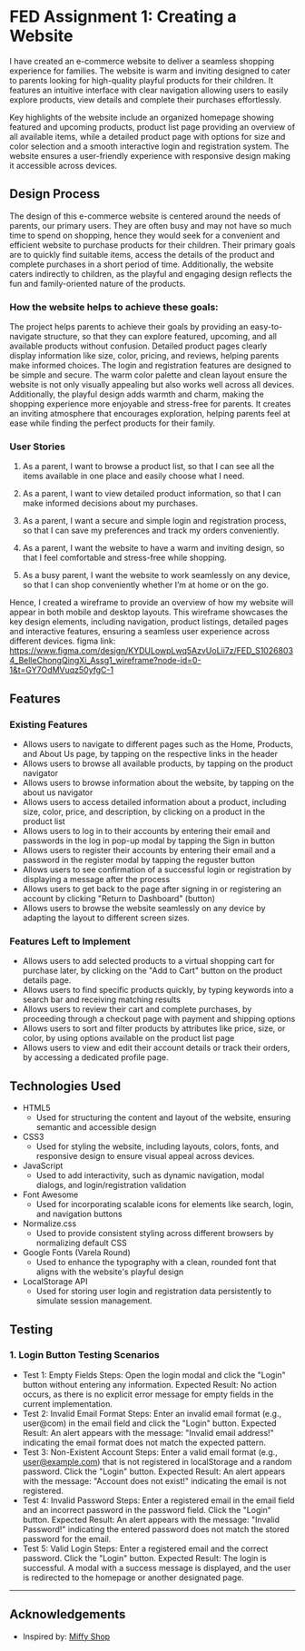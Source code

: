 # FED Assignment 1: Creating a Website
I have created an e-commerce website to deliver a seamless shopping experience for families. The website is warm and inviting designed to cater to parents looking for high-quality playful products for their children. It features an intuitive interface with clear navigation allowing users to easily explore products, view details and complete their purchases effortlessly.

Key highlights of the website include an organized homepage showing featured and upcoming products,  product list page providing an overview of all available items, while a detailed product page with options for size and color selection and a smooth interactive login and registration system. The website ensures a user-friendly experience with responsive design making it accessible across devices.

## Design Process
The design of this e-commerce website is centered around the needs of parents, our primary users. They are often busy and may not have so much time to spend on shopping, hence they would seek for a convenient and efficient website to purchase products for their children. Their primary goals are to quickly find suitable items, access the details of the product and complete purchases in a short period of time. Additionally, the website caters indirectly to children, as the playful and engaging design reflects the fun and family-oriented nature of the products.

### How the website helps to achieve these goals:
The project helps parents to achieve their goals by providing an easy-to-navigate structure, so that they can explore featured, upcoming, and all available products without confusion. Detailed product pages clearly display information like size, color, pricing, and reviews, helping parents make informed choices. The login and registration features are designed to be simple and secure. The warm color palette and clean layout ensure the website is not only visually appealing but also works well across all devices. Additionally, the playful design adds warmth and charm, making the shopping experience more enjoyable and stress-free for parents. It creates an inviting atmosphere that encourages exploration, helping parents feel at ease while finding the perfect products for their family.

### User Stories

1. As a parent, I want to browse a product list, so that I can see all the items available in one place and easily choose what I need.

2. As a parent, I want to view detailed product information, so that I can make informed decisions about my purchases.

3. As a parent, I want a secure and simple login and registration process, so that I can save my preferences and track my orders conveniently.

4. As a parent, I want the website to have a warm and inviting design, so that I feel comfortable and stress-free while shopping.

5. As a busy parent, I want the website to work seamlessly on any device, so that I can shop conveniently whether I’m at home or on the go.

Hence, I created a wireframe to provide an overview of how my website will appear in both mobile and desktop layouts. This wireframe showcases the key design elements, including navigation, product listings, detailed pages and interactive features, ensuring a seamless user experience across different devices.
figma link: https://www.figma.com/design/KYDULowpLwq5AzvUoLii7z/FED_S10268034_BelleChongQingXi_Assg1_wireframe?node-id=0-1&t=GY7OdMVuqz50yfgC-1

## Features
### Existing Features
- Allows users to navigate to different pages such as the Home, Products, and About Us page, by tapping on the respective links in the header  
- Allows users to browse all available products, by tapping on the product navigator  
- Allows users to browse information about the website, by tapping on the about us navigator  
- Allows users to access detailed information about a product, including size, color, price, and description, by clicking on a product in the 
  product list  
- Allows users to log in to their accounts by entering their email and passwords in the log in pop-up modal by tapping the Sign in button
- Allows users to register their accounts by entering their email and a password in the register modal by tapping the reguster button
- Allows users to see confirmation of a successful login or registration by displaying a message after the process  
- Allows users to get back to the page after signing in or registering an account by clicking "Return to Dashboard" (button)  
- Allows users to browse the website seamlessly on any device by adapting the layout to different screen sizes.

### Features Left to Implement
- Allows users to add selected products to a virtual shopping cart for purchase later, by clicking on the "Add to Cart" button on the product 
  details page.
- Allows users to find specific products quickly, by typing keywords into a search bar and receiving matching results
- Allows users to review their cart and complete purchases, by proceeding through a checkout page with payment and shipping options
- Allows users to sort and filter products by attributes like price, size, or color, by using options available on the product list page
- Allows users to view and edit their account details or track their orders, by accessing a dedicated profile page. 


## Technologies Used
- HTML5
    - Used for structuring the content and layout of the website, ensuring semantic and accessible design
- CSS3
    - Used for styling the website, including layouts, colors, fonts, and responsive design to ensure visual appeal across devices.
- JavaScript
    - Used to add interactivity, such as dynamic navigation, modal dialogs, and login/registration validation
- Font Awesome
    - Used for incorporating scalable icons for elements like search, login, and navigation buttons
- Normalize.css
    - Used to provide consistent styling across different browsers by normalizing default CSS
- Google Fonts (Varela Round)
    - Used to enhance the typography with a clean, rounded font that aligns with the website's playful design
- LocalStorage API
    - Used for storing user login and registration data persistently to simulate session management.

## Testing
### 1. Login Button Testing Scenarios
- Test 1: Empty Fields
Steps: Open the login modal and click the "Login" button without entering any information.
Expected Result: No action occurs, as there is no explicit error message for empty fields in the current implementation.
- Test 2: Invalid Email Format
Steps: Enter an invalid email format (e.g., user@com) in the email field and click the "Login" button.
Expected Result: An alert appears with the message: "Invalid email address!" indicating the email format does not match the expected pattern.
- Test 3: Non-Existent Account
Steps: Enter a valid email format (e.g., user@example.com) that is not registered in localStorage and a random password. Click the "Login" button.
Expected Result: An alert appears with the message: "Account does not exist!" indicating the email is not registered.
- Test 4: Invalid Password
Steps: Enter a registered email in the email field and an incorrect password in the password field. Click the "Login" button.
Expected Result: An alert appears with the message: "Invalid Password!" indicating the entered password does not match the stored password for the email.
- Test 5: Valid Login
Steps: Enter a registered email and the correct password. Click the "Login" button.
Expected Result: The login is successful. A modal with a success message is displayed, and the user is redirected to the homepage or another designated page.

---

## Acknowledgements
- Inspired by: [Miffy Shop](https://miffyshop.co.uk/)
